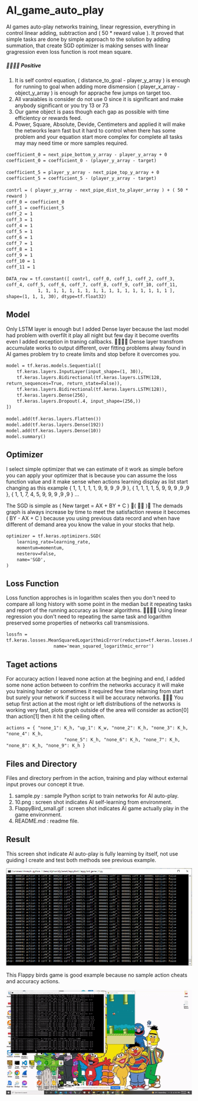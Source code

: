 # AI_game_auto_play
AI games auto-play networks training, linear regression, everything in control linear adding, subtraction and ( 50 * reward value ). It proved that simple tasks are done by simple approach to the solution by adding summation, that create SGD optimizer is making senses with linear gragression even loss function is root mean square.

##### 👨🏻‍🏫💬 Positive ######

1. It is self control equation, ( distance_to_goal - player_y_array ) is enough for running to goal when adding more dismension ( player_x_array - object_y_array ) is enough for apprache few jumps on target too.
2. All varaiables is consider do not use 0 since it is significant and make anybody significant or you try 13 or 73
3. Our game object is pass though each gap as possible with time efficientcy or rewards feed.
4. Power, Square, Absolute, Devide, Centimeters and applied it will make the networks learn fast but it hard to control when there has some problem and your equation start more complex for complete all tasks may may need time or more samples required.

```
coefficient_0 = next_pipe_bottom_y_array - player_y_array + 0
coefficient_0 = coefficient_0 - (player_y_array - target)

coefficient_5 = player_y_array - next_pipe_top_y_array + 0
coefficient_5 = coefficient_5 - (player_y_array - target)

contrl = ( player_y_array - next_pipe_dist_to_player_array ) + ( 50 * reward )
coff_0 = coefficient_0
coff_1 = coefficient_5
coff_2 = 1
coff_3 = 1
coff_4 = 1
coff_5 = 1
coff_6 = 1
coff_7 = 1
coff_8 = 1
coff_9 = 1
coff_10 = 1
coff_11 = 1

DATA_row = tf.constant([ contrl, coff_0, coff_1, coff_2, coff_3, coff_4, coff_5, coff_6, coff_7, coff_8, coff_9, coff_10, coff_11,
			1, 1, 1, 1, 1, 1, 1, 1, 1, 1, 1, 1, 1, 1, 1, 1, 1 ], shape=(1, 1, 1, 30), dtype=tf.float32)
```

## Model ##

Only LSTM layer is enough but I added Dense layer because the last model had problem with overfilt it play all night but few day it become overfits even I added exception in traning callbacks. 👨🏻‍🏫💬 Dense layer transfrom accumulate works to output different, over fitting problems alway found in AI games problem try to create limits and stop before it overcomes you. 
```
model = tf.keras.models.Sequential([
	tf.keras.layers.InputLayer(input_shape=(1, 30)),
	tf.keras.layers.Bidirectional(tf.keras.layers.LSTM(128, return_sequences=True, return_state=False)),
	tf.keras.layers.Bidirectional(tf.keras.layers.LSTM(128)),
	tf.keras.layers.Dense(256),
	tf.keras.layers.Dropout(.4, input_shape=(256,))
])
		
model.add(tf.keras.layers.Flatten())
model.add(tf.keras.layers.Dense(192))
model.add(tf.keras.layers.Dense(10))
model.summary()
```

## Optimizer ##

I select simple optimizer that we can estimate of it work as simple before you can apply your optimizer that is because you can assume the loss function value and it make sense when actions learning display as list start changing as this example { 1, 1, 1, 1, 1, 9, 9, 9 ,9 ,9 },  { 1, 1, 1, 1, 5, 9, 9, 9 ,9 ,9 },  { 1, 1, 7, 4, 5, 9, 9, 9 ,9 ,9 } ...

The SGD is simple as ( New target = AX + BY + C ) 💃( 👩‍🏫 )💬 The demads graph is always increase by time to meet the satisfaction revese it becomes ( BY - AX + C ) because you using previous data record and when have different of demand area you know the value in your stocks that help.
```
optimizer = tf.keras.optimizers.SGD(
    learning_rate=learning_rate,
    momentum=momentum,
    nesterov=False,
    name='SGD',
)
```

## Loss Function ##

Loss function approches is in logarithm scales then you don't need to compare all long history with some point in the median but it repeating tasks and report of the running accuracy as linear algorithms. 👨🏻‍🏫💬 Using linear regression you don't need to repeating the same task and logarithm preserved some properties of networks call transmissions.
```
lossfn = tf.keras.losses.MeanSquaredLogarithmicError(reduction=tf.keras.losses.Reduction.AUTO, 
                  name='mean_squared_logarithmic_error')
```
## Taget actions ##

For accuracy action I leaved none action at the begining and end, I added some none action between to confrim the networks accuracy it will make you training harder or sometimes it required few time relarning from start but surely your network if success it will be accuracy networks. 👩‍🏫💬 You setup first action at the most right or left distributions of the networks is working very fast, plots graph outside of the area will consider as action[0] than action[1] then it hit the ceiling often. 
```
actions = { "none_1": K_h, "up_1": K_w, "none_2": K_h, "none_3": K_h, "none_4": K_h, 
                      "none_5": K_h, "none_6": K_h, "none_7": K_h, "none_8": K_h, "none_9": K_h }
```

## Files and Directory ##

Files and directory perfrom in the action, training and play without external input proves our concept it true.
1. sample.py : sample Python script to train networks for AI auto-play. 
2. 10.png : screen shot indicates AI self-learning from environment.
3. FlappyBird_small.gif : screen shot indicates AI game actually play in the game environment.
4. README.md : readme file.

## Result ##

This screen shot indicate AI auto-play is fully learning by itself, not use guiding I create and test both methods see previous example.

![Alt text](https://github.com/jkaewprateep/AI_game_auto_play/blob/main/10.png?raw=true "Title")

This Flappy birds game is good example because no sample action cheats and accuracy actions.

![Alt text](https://github.com/jkaewprateep/AI_game_auto_play/blob/main/FlappyBird_small.gif?raw=true "Title")
